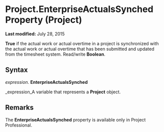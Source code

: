 
# Project.EnterpriseActualsSynched Property (Project)

 **Last modified:** July 28, 2015

 **True** if the actual work or actual overtime in a project is synchronized with the actual work or actual overtime that has been submitted and updated from the timesheet system. Read/write **Boolean**.

## Syntax

 _expression_. **EnterpriseActualsSynched**

 _expression_A variable that represents a  **Project** object.


## Remarks

The  **EnterpriseActualsSynched** property is available only in Project Professional.

